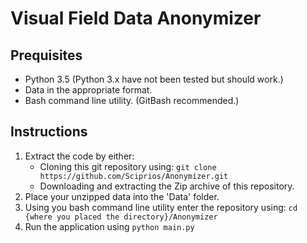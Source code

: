 # Visual Field Data Anonymizer
## Prequisites
* Python 3.5 (Python 3.x have not been tested but should work.)
* Data in the appropriate format.
* Bash command line utility. (GitBash recommended.)
## Instructions
1. Extract the code by either:
    * Cloning this git repository using: ```git clone https://github.com/Sciprios/Anonymizer.git```
    * Downloading and extracting the Zip archive of this repository.
2. Place your unzipped data into the 'Data' folder.
3. Using you bash command line utility enter the repository using: ```cd {where you placed the directory}/Anonymizer```
4. Run the application using ```python main.py```